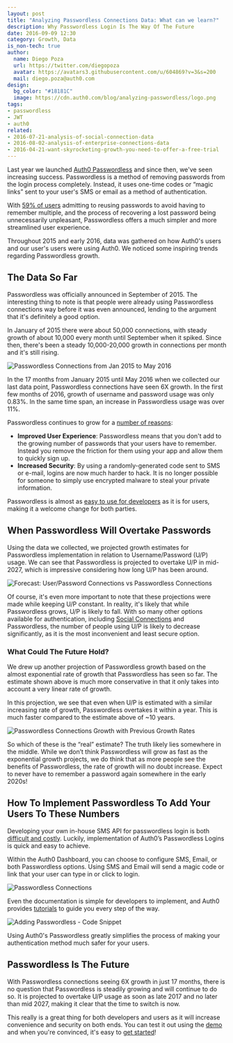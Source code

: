 ```yaml
---
layout: post
title: "Analyzing Passwordless Connections Data: What can we learn?"
description: Why Passwordless Login Is The Way Of The Future 
date: 2016-09-09 12:30
category: Growth, Data
is_non-tech: true
author: 
  name: Diego Poza
  url: https://twitter.com/diegopoza
  avatar: https://avatars3.githubusercontent.com/u/604869?v=3&s=200
  mail: diego.poza@auth0.com
design: 
  bg_color: "#18181C"
  image: https://cdn.auth0.com/blog/analyzing-passwordless/logo.png
tags:
- passwordless
- JWT
- auth0
related:
- 2016-07-21-analysis-of-social-connection-data
- 2016-08-02-analysis-of-enterprise-connections-data
- 2016-04-21-want-skyrocketing-growth-you-need-to-offer-a-free-trial
---
```


Last year we launched [Auth0 Passwordless](https://auth0.com/passwordless) and since then, we've seen increasing success. Passwordless is a method of removing passwords from the login process completely. Instead, it uses one-time codes or “magic links” sent to your user's SMS or email as a method of authentication. 

With [59% of users](https://www.passwordboss.com/password-habits-survey-part-1/) admitting to reusing passwords to avoid having to remember multiple, and the process of recovering a lost password being unnecessarily unpleasant, Passwordless offers a much simpler and more streamlined user experience.

Throughout 2015 and early 2016, data was gathered on how Auth0's users and our user's users were using Auth0. We noticed some inspiring trends regarding Passwordless growth.

## The Data So Far

Passwordless was officially announced in September of 2015. The interesting thing to note is that people were already using Passwordless connections way before it was even announced, lending to the argument that it's definitely a good option. 

In January of 2015 there were about 50,000 connections, with steady growth of about 10,000 every month until September when it spiked. Since then, there's been a steady 10,000-20,000 growth in connections per month and it's still rising.

![Passwordless Connections from Jan 2015 to May 2016](https://cdn.auth0.com/blog/analyzing-passwordless/passwordless-connections-from-jan2015-may2016.png)

In the 17 months from January 2015 until May 2016 when we collected our last data point, Passwordless connections have seen 6X growth. In the first few months of 2016, growth of username and password usage was only 0.83%. In the same time span, an increase in Passwordless usage was over 11%.

Passwordless continues to grow for a [number of reasons](https://auth0.com/blog/how-passwordless-sms-authentication-can-improve-your-app/):

* **Improved User Experience**: Passwordless means that you don't add to the growing number of passwords that your users have to remember. Instead you remove the friction for them using your app and allow them to quickly sign up.
* **Increased Security**: By using a randomly-generated code sent to SMS or e-mail, logins are now much harder to hack. It is no longer possible for someone to simply use encrypted malware to steal your private information. 

Passwordless is almost as [easy to use for developers](https://auth0.com/blog/auth0-passwordless-email-authentication-and-sms-login-without-passwords/) as it is for users, making it a welcome change for both parties.

## When Passwordless Will Overtake Passwords

Using the data we collected, we projected growth estimates for Passwordless implementation in relation to Username/Password (U/P) usage. We can see that Passwordless is projected to overtake U/P in mid-2027, which is impressive considering how long U/P has been around.

![Forecast: User/Password Connections vs Passwordless Connections](https://cdn.auth0.com/blog/analyzing-passwordless/forecast-up-vs-passwordless.png)

Of course, it's even more important to note that these projections were made while keeping U/P constant. In reality, it's likely that while Passwordless grows, U/P is likely to fall. With so many other options available for authentication, including [Social Connections](https://auth0.com/blog/how-to-use-social-login-to-drive-your-apps-growth/) and Passwordless, the number of people using U/P is likely to decrease significantly, as it is the most inconvenient and least secure option. 

### What Could The Future Hold?

We drew up another projection of Passwordless growth based on the almost exponential rate of growth that Passwordless has seen so far. The estimate shown above is much more conservative in that it only takes into account a very linear rate of growth.

In this projection, we see that even when U/P is estimated with a similar increasing rate of growth, Passwordless overtakes it within a year. This is much faster compared to the estimate above of ~10 years.

![Passwordless Connections Growth with Previous Growth Rates](https://cdn.auth0.com/blog/analyzing-passwordless/passwordless-growth-with-previous-growth-rates.png)

So which of these is the “real” estimate? The truth likely lies somewhere in the middle. While we don’t think Passwordless will grow as fast as the exponential growth projects, we do think that as more people see the benefits of Passwordless, the rate of growth will no doubt increase. Expect to never have to remember a password again somewhere in the early 2020s!

## How To Implement Passwordless To Add Your Users To These Numbers

Developing your own in-house SMS API for passwordless login is both [difficult and costly](https://auth0.com/blog/how-passwordless-sms-authentication-can-improve-your-app/). Luckily, implementation of Auth0’s Passwordless Logins is quick and easy to achieve. 

Within the Auth0 Dashboard, you can choose to configure SMS, Email, or both Passwordless options. Using SMS and Email will send a magic code or link that your user can type in or click to login.

![Passwordless Connections](https://cdn.auth0.com/blog/analyzing-passwordless/passwordless-connections.png)

Even the documentation is simple for developers to implement, and Auth0 provides [tutorials](https://auth0.com/docs/connections/passwordless) to guide you every step of the way. 

![Adding Passwordless - Code Snippet](https://cdn.auth0.com/blog/analyzing-passwordless/adding-passwordlessa.png)

Using Auth0's Passwordless greatly simplifies the process of making your authentication method much safer for your users.

## Passwordless Is The Future

With Passwordless connections seeing 6X growth in just 17 months, there is no question that Passwordless is steadily growing and will continue to do so. It is projected to overtake U/P usage as soon as late 2017 and no later than mid 2027, making it clear that the time to switch is now.

This really is a great thing for both developers and users as it will increase convenience and security on both ends. You can test it out using the [demo](https://auth0.github.io/lock-passwordless/) and when you're convinced, it's easy to [get started](https://auth0.com/passwordless)!
